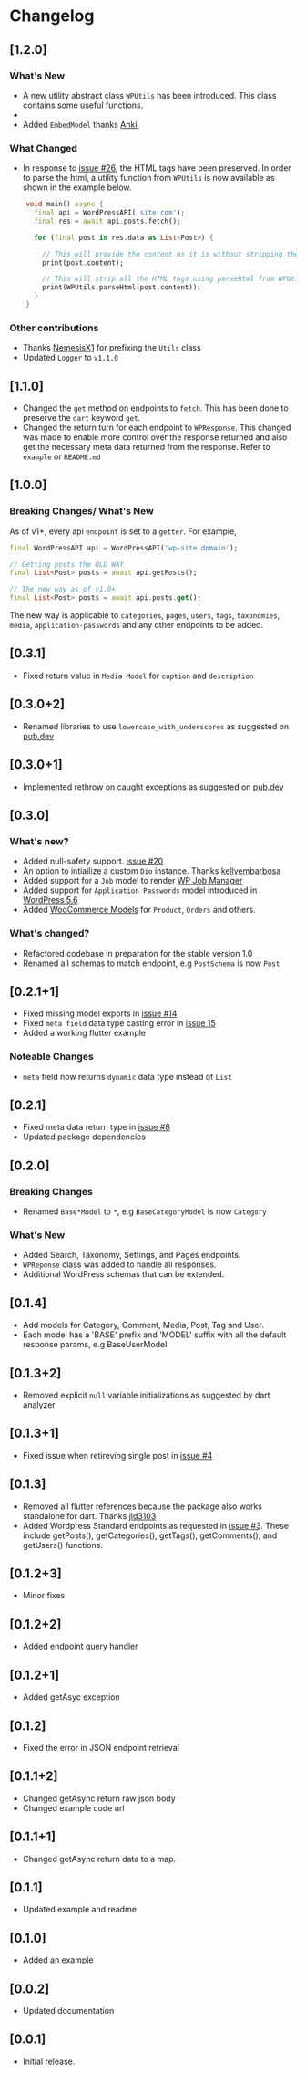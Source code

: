 # Changelog

## [1.2.0]

### What's New

- A new utility abstract class `WPUtils` has been introduced. This class contains some useful functions.
-
- Added `EmbedModel` thanks [Ankii](https://github.com/dhmgroup/dart-wp/pull/28)

### What Changed

- In response to [issue #26](https://github.com/dhmgroup/dart-wp/issues/26), the HTML tags have been preserved. In order to parse the html, a utility function from `WPUtils` is now available as shown in the example below.

```dart
    void main() async {
      final api = WordPressAPI('site.com');
      final res = await api.posts.fetch();

      for (final post in res.data as List<Post>) {

        // This will provide the content as it is without stripping the HTML tags.
        print(post.content);

        // This will strip all the HTML tags using parseHtml from WPUtils
        print(WPUtils.parseHtml(post.content));
      }
    }

```

### Other contributions

- Thanks [NemesisX1](https://github.com/dhmgroup/dart-wp/pull/31) for prefixing the `Utils` class
- Updated `Logger` to `v1.1.0`

## [1.1.0]

- Changed the `get` method on endpoints to `fetch`. This has been done to preserve the `dart` keyword `get`.
- Changed the return turn for each endpoint to `WPResponse`. This changed was made to enable more control over the response returned and also get the necessary meta data returned from the response.
  Refer to `example` or `README.md`

## [1.0.0]

### Breaking Changes/ What's New

As of v1+, every api `endpoint` is set to a `getter`. For example,

```dart
final WordPressAPI api = WordPressAPI('wp-site.domain');

// Getting posts the OLD WAY
final List<Post> posts = await api.getPosts();

// The new way as of v1.0+
final List<Post> posts = await api.posts.get();
```

The new way is applicable to `categories`, `pages`, `users`, `tags`, `taxonomies`, `media`, `application-passwords` and any other endpoints to be added.

## [0.3.1]

- Fixed return value in `Media Model` for `caption` and `description`

## [0.3.0+2]

- Renamed libraries to use `lowercase_with_underscores` as suggested on [pub.dev](https://pub.dev/packages/wordpress_api/score)

## [0.3.0+1]

- Implemented rethrow on caught exceptions as suggested on [pub.dev](https://pub.dev/packages/wordpress_api/score)

## [0.3.0]

### What's new?

- Added null-safety support. [issue #20](https://github.com/dhmgroup/dart-wp/issues/20)
- An option to intiailize a custom `Dio` instance. Thanks [kellvembarbosa](https://github.com/kellvembarbosa)
- Added support for a `Job` model to render [WP Job Manager](https://wpjobmanager.com/)
- Added support for `Application Passwords` model introduced in [WordPress 5.6](https://make.wordpress.org/core/2020/11/05/application-passwords-integration-guide/)
- Added [WooCommerce Models](https://woocommerce.github.io/woocommerce-rest-api-docs/) for `Product`, `Orders` and others.

### What's changed?

- Refactored codebase in preparation for the stable version 1.0
- Renamed all schemas to match endpoint, e.g `PostSchema` is now `Post`

## [0.2.1+1]

- Fixed missing model exports in [issue #14](https://github.com/dhmgroup/dart-wp/issues/14)
- Fixed `meta field` data type casting error in [issue 15](https://github.com/dhmgroup/dart-wp/issues/15)
- Added a working flutter example

### Noteable Changes

- `meta` field now returns `dynamic` data type instead of `List`

## [0.2.1]

- Fixed meta data return type in [issue #8](https://github.com/dhmgroup/dart-wp/issues/8)
- Updated package dependencies

## [0.2.0]

### Breaking Changes

- Renamed `Base*Model` to `*`, e.g `BaseCategoryModel` is now `Category`

### What's New

- Added Search, Taxonomy, Settings, and Pages endpoints.
- `WPReponse` class was added to handle all responses.
- Additional WordPress schemas that can be extended.

## [0.1.4]

- Add models for Category, Comment, Media, Post, Tag and User.
- Each model has a 'BASE' prefix and 'MODEL' suffix with all the default response params, e.g BaseUserModel

## [0.1.3+2]

- Removed explicit `null` variable initializations as suggested by dart analyzer

## [0.1.3+1]

- Fixed issue when retireving single post in [issue #4](https://github.com/dhmgroup/dart-wp/issues/4)

## [0.1.3]

- Removed all flutter references because the package also works standalone for dart. Thanks [jld3103](https://github.com/jld3103)
- Added Wordpress Standard endpoints as requested in [issue #3](https://github.com/dhmgroup/dart-wp/issues/3). These include getPosts(), getCategories(), getTags(), getComments(), and getUsers() functions.

## [0.1.2+3]

- Minor fixes

## [0.1.2+2]

- Added endpoint query handler

## [0.1.2+1]

- Added getAsyc exception

## [0.1.2]

- Fixed the error in JSON endpoint retrieval

## [0.1.1+2]

- Changed getAsync return raw json body
- Changed example code url

## [0.1.1+1]

- Changed getAsync return data to a map.

## [0.1.1]

- Updated example and readme

## [0.1.0]

- Added an example

## [0.0.2]

- Updated documentation

## [0.0.1]

- Initial release.
